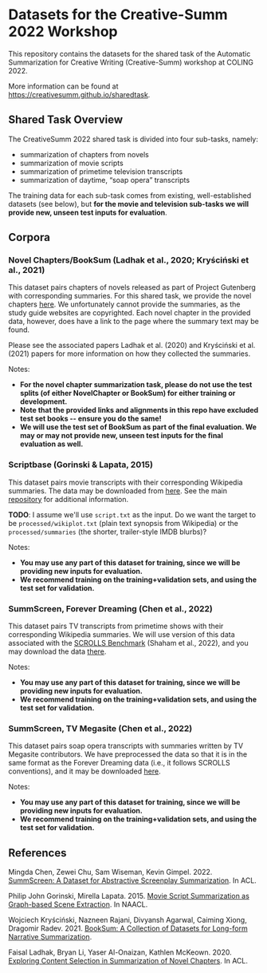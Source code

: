 # Datasets for the Creative-Summ 2022 Workshop
This repository contains the datasets for the shared task of the Automatic Summarization for Creative Writing (Creative-Summ) workshop at COLING 2022.

More information can be found at https://creativesumm.github.io/sharedtask.

## Shared Task Overview
The CreativeSumm 2022 shared task is divided into four sub-tasks, namely:

- summarization of chapters from novels
- summarization of movie scripts
- summarization of primetime television transcripts
- summarization of daytime, “soap opera” transcripts

The training data for each sub-task comes from existing, well-established datasets (see below), but **for the movie and television sub-tasks we will provide new, unseen test inputs for evaluation**.


## Corpora

### Novel Chapters/BookSum (Ladhak et al., 2020; Kryściński et al., 2021)
This dataset pairs chapters of novels released as part of Project Gutenberg with corresponding summaries. For this shared task, we provide the novel chapters
[here](https://github.com/fladhak/creative-summ-data/tree/main/booksum). We unfortunately cannot provide the summaries, as the study guide websites are copyrighted. Each novel chapter in the provided data, however, does have a link to the page where the summary text may be found.

Please see the associated papers Ladhak et al. (2020) and Kryściński et al. (2021) papers for more information on how they collected the summaries.

Notes:
- **For the novel chapter summarization task, please do not use the test splits (of either NovelChapter or BookSum) for either training or development.**
- **Note that the provided links and alignments in this repo have excluded test set books -- ensure you do the same!**
- **We will use the test set of BookSum as part of the final evaluation. We may or may not provide new, unseen test inputs for the final evaluation as well.**

### Scriptbase (Gorinski & Lapata, 2015)
This dataset pairs movie transcripts with their corresponding Wikipedia summaries. The data may be downloaded from [here](https://github.com/EdinburghNLP/scriptbase/tree/master/scriptbase_alpha). See the main [repository](https://github.com/EdinburghNLP/scriptbase) for additional information.

**TODO**: I assume we'll use `script.txt` as the input. Do we want the target to be `processed/wikiplot.txt` (plain text synopsis from Wikipedia) or the `processed/summaries` (the shorter, trailer-style IMDB blurbs)?

Notes:
- **You may use any part of this dataset for training, since we will be providing new inputs for evaluation.**
- **We recommend training on the training+validation sets, and using the test set for validation.**

### SummScreen, Forever Dreaming (Chen et al., 2022)
This dataset pairs TV transcripts from primetime shows with their corresponding Wikipedia summaries. We will use version of this data associated with the [SCROLLS Benchmark](https://www.scrolls-benchmark.com/) (Shaham et al., 2022), and you may download the data [there](https://www.scrolls-benchmark.com/tasks).

Notes:
- **You may use any part of this dataset for training, since we will be providing new inputs for evaluation.**
- **We recommend training on the training+validation sets, and using the test set for validation.**

### SummScreen, TV Megasite (Chen et al., 2022)
This dataset pairs soap opera transcripts with summaries written by TV Megasite contributors. We have preprocessed the data so that it is in the same format as the Forever Dreaming data (i.e., it follows SCROLLS conventions), and it may be downloaded [here](https://drive.google.com/file/d/1aRrBJ_cto0OAOX7Eb1ouZD5IIdFGVtdI/view?usp=sharing).

Notes:
- **You may use any part of this dataset for training, since we will be providing new inputs for evaluation.**
- **We recommend training on the training+validation sets, and using the test set for validation.**

## References
Mingda Chen, Zewei Chu, Sam Wiseman, Kevin Gimpel. 2022. [SummScreen: A Dataset for Abstractive Screenplay Summarization](https://aclanthology.org/N15-1113/). In ACL.

Philip John Gorinski, Mirella Lapata. 2015. [Movie Script Summarization as Graph-based Scene Extraction](https://aclanthology.org/N15-1113/). In NAACL.

Wojciech Kryściński, Nazneen Rajani, Divyansh Agarwal, Caiming Xiong, Dragomir Radev. 2021. [BookSum: A Collection of Datasets for Long-form Narrative Summarization](https://arxiv.org/pdf/2105.08209.pdf).

Faisal Ladhak, Bryan Li, Yaser Al-Onaizan, Kathlen McKeown. 2020. [Exploring Content Selection in Summarization of Novel Chapters](https://aclanthology.org/2020.acl-main.453/). In ACL.
